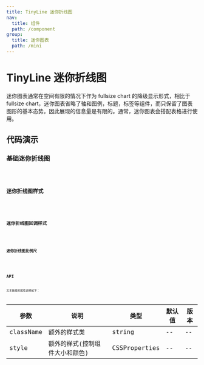 ```yaml
---
title: TinyLine 迷你折线图
nav:
  title: 组件
  path: /component
group:
  title: 迷你图表
  path: /mini
---
```


# TinyLine 迷你折线图

迷你图表通常在空间有限的情况下作为 fullsize chart 的降级显示形式，相比于 fullsize chart，迷你图表省略了轴和图例，标题，标签等组件，而只保留了图表图形的基本态势。因此展现的信息量是有限的。通常，迷你图表会搭配表格进行使用。

## 代码演示

### 基础迷你折线图

<code src="./demo/demo-01.tsx" />

### 迷你折线图样式

<code src="./demo/demo-02.tsx" />

### 迷你折线图回调样式

<code src="./demo/demo-03.tsx" />

### 迷你折线图比例尺

<code src="./demo/demo-04.tsx" />

## API

文本链接的属性说明如下：

| 参数      | 说明                           | 类型          | 默认值 | 版本 |
| --------- | ------------------------------ | ------------- | ------ | ---- |
| className | 额外的样式类                   | string        | --     | --   |
| style     | 额外的样式(控制组件大小和颜色) | CSSProperties | --     | --   |

